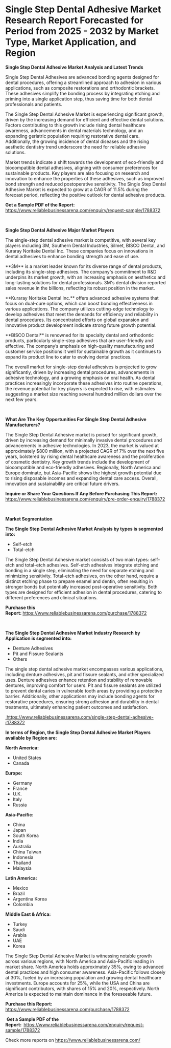 <p><h1>Single Step Dental Adhesive Market Research Report Forecasted for Period from 2025 -  2032 by Market Type, Market Application, and Region</h1></p><p><strong>Single Step Dental Adhesive Market Analysis and Latest Trends</strong></p>
<p><p>Single Step Dental Adhesives are advanced bonding agents designed for dental procedures, offering a streamlined approach to adhesion in various applications, such as composite restorations and orthodontic brackets. These adhesives simplify the bonding process by integrating etching and priming into a single application step, thus saving time for both dental professionals and patients.</p><p>The Single Step Dental Adhesive Market is experiencing significant growth, driven by the increasing demand for efficient and effective dental solutions. Factors contributing to this growth include rising dental healthcare awareness, advancements in dental materials technology, and an expanding geriatric population requiring restorative dental care. Additionally, the growing incidence of dental diseases and the rising aesthetic dentistry trend underscore the need for reliable adhesive solutions.</p><p>Market trends indicate a shift towards the development of eco-friendly and biocompatible dental adhesives, aligning with consumer preferences for sustainable products. Key players are also focusing on research and innovation to enhance the properties of these adhesives, such as improved bond strength and reduced postoperative sensitivity. The Single Step Dental Adhesive Market is expected to grow at a CAGR of 11.5% during the forecast period, reflecting the positive outlook for dental adhesive products.</p></p>
<p><strong>Get a Sample PDF of the Report:&nbsp;</strong> <a href="https://www.reliablebusinessarena.com/enquiry/request-sample/1788372?utm_campaign=2945&utm_medium=2&utm_source=Github&utm_content=ia&utm_term=05032025&utm_id=single-step-dental-adhesive">https://www.reliablebusinessarena.com/enquiry/request-sample/1788372</a></p>
<p>&nbsp;</p>
<p><strong>Single Step Dental Adhesive Major Market Players</strong></p>
<p><p>The single-step dental adhesive market is competitive, with several key players including 3M, Southern Dental Industries, Silmet, BISCO Dental, and Kuraray Noritake Dental Inc. These companies focus on innovations in dental adhesives to enhance bonding strength and ease of use.</p><p>**3M** is a market leader known for its diverse range of dental products, including its single-step adhesives. The company's commitment to R&D underpins its market growth, with an increasing emphasis on aesthetics and long-lasting solutions for dental professionals. 3M's dental division reported sales revenue in the billions, reflecting its robust position in the market.</p><p>**Kuraray Noritake Dental Inc.** offers advanced adhesive systems that focus on dual-cure options, which can boost bonding effectiveness in various applications. The company utilizes cutting-edge technology to develop adhesives that meet the demands for efficiency and reliability in dental procedures. Its concentrated efforts on global expansion and innovative product development indicate strong future growth potential.</p><p>**BISCO Dental** is renowned for its specialty dental and orthodontic products, particularly single-step adhesives that are user-friendly and effective. The company’s emphasis on high-quality manufacturing and customer service positions it well for sustainable growth as it continues to expand its product line to cater to evolving dental practices.</p><p>The overall market for single-step dental adhesives is projected to grow significantly, driven by increasing dental procedures, advancements in adhesive technology, and a growing emphasis on oral health. As dental practices increasingly incorporate these adhesives into routine operations, the revenue potential for key players is expected to rise, with estimates suggesting a market size reaching several hundred million dollars over the next few years.</p></p>
<p>&nbsp;</p>
<p><strong>What Are The Key Opportunities For Single Step Dental Adhesive Manufacturers?</strong></p>
<p><p>The Single Step Dental Adhesive market is poised for significant growth, driven by increasing demand for minimally invasive dental procedures and advancements in adhesive technologies. In 2023, the market is valued at approximately $800 million, with a projected CAGR of 7% over the next five years, bolstered by rising dental healthcare awareness and the proliferation of cosmetic dentistry. Key growth trends include the development of biocompatible and eco-friendly adhesives. Regionally, North America and Europe dominate, but Asia-Pacific shows the highest growth potential due to rising disposable incomes and expanding dental care access. Overall, innovation and sustainability are critical future drivers.</p></p>
<p><strong>Inquire or Share Your Questions If Any Before Purchasing This Report:</strong> <a href="https://www.reliablebusinessarena.com/enquiry/pre-order-enquiry/1788372?utm_campaign=2945&utm_medium=2&utm_source=Github&utm_content=ia&utm_term=05032025&utm_id=single-step-dental-adhesive">https://www.reliablebusinessarena.com/enquiry/pre-order-enquiry/1788372</a></p>
<p>&nbsp;</p>
<p><strong>Market Segmentation</strong></p>
<p><strong>The Single Step Dental Adhesive Market Analysis by types is segmented into:</strong></p>
<p><ul><li>Self-etch</li><li>Total-etch</li></ul></p>
<p><p>The Single Step Dental Adhesive market consists of two main types: self-etch and total-etch adhesives. Self-etch adhesives integrate etching and bonding in a single step, eliminating the need for separate etching and minimizing sensitivity. Total-etch adhesives, on the other hand, require a distinct etching phase to prepare enamel and dentin, often resulting in stronger bonds but potentially increased post-operative sensitivity. Both types are designed for efficient adhesion in dental procedures, catering to different preferences and clinical situations.</p></p>
<p><strong>Purchase this Report:&nbsp;</strong><a href="https://www.reliablebusinessarena.com/purchase/1788372?utm_campaign=2945&utm_medium=2&utm_source=Github&utm_content=ia&utm_term=05032025&utm_id=single-step-dental-adhesive">https://www.reliablebusinessarena.com/purchase/1788372</a></p>
<p>&nbsp;</p>
<p><strong>The Single Step Dental Adhesive Market Industry Research by Application is segmented into:</strong></p>
<p><ul><li>Denture Adhesives</li><li>Pit and Fissure Sealants</li><li>Others</li></ul></p>
<p><p>The single step dental adhesive market encompasses various applications, including denture adhesives, pit and fissure sealants, and other specialized uses. Denture adhesives enhance retention and stability of removable dentures, improving comfort for users. Pit and fissure sealants are utilized to prevent dental caries in vulnerable tooth areas by providing a protective barrier. Additionally, other applications may include bonding agents for restorative procedures, ensuring strong adhesion and durability in dental treatments, ultimately enhancing patient outcomes and satisfaction.</p></p>
<p><a href="https://www.reliablebusinessarena.com/single-step-dental-adhesive-r1788372?utm_campaign=2945&utm_medium=2&utm_source=Github&utm_content=ia&utm_term=05032025&utm_id=single-step-dental-adhesive">&nbsp;https://www.reliablebusinessarena.com/single-step-dental-adhesive-r1788372</a></p>
<p><strong>In terms of Region, the Single Step Dental Adhesive Market Players available by Region are:</strong></p>
<p>
    <p> <strong> North America: </strong>
        <ul>
            <li>United States</li>
            <li>Canada</li>
        </ul>
        </p> 
    <p> <strong> Europe: </strong>
        <ul>
            <li>Germany</li>
            <li>France</li>
            <li>U.K.</li>
            <li>Italy</li>
            <li>Russia</li>
        </ul>
        </p> 
    <p> <strong> Asia-Pacific: </strong>
        <ul>
            <li>China</li>
            <li>Japan</li>
            <li>South Korea</li>
            <li>India</li>
            <li>Australia</li>
            <li>China Taiwan</li>
            <li>Indonesia</li>
            <li>Thailand</li>
            <li>Malaysia</li>
        </ul>
        </p> 
    <p> <strong> Latin America: </strong>
        <ul>
            <li>Mexico</li>
            <li>Brazil</li>
            <li>Argentina Korea</li>
            <li>Colombia</li>
        </ul>
        </p> 
    <p> <strong> Middle East & Africa: </strong>
        <ul>
            <li>Turkey</li>
            <li>Saudi</li>
            <li>Arabia</li>
            <li>UAE</li>
            <li>Korea</li>
        </ul>
    </p>
    </p>
<p><p>The Single Step Dental Adhesive Market is witnessing notable growth across various regions, with North America and Asia-Pacific leading in market share. North America holds approximately 35%, owing to advanced dental practices and high consumer awareness. Asia-Pacific follows closely at 30%, fueled by an increasing population and growing dental healthcare investments. Europe accounts for 25%, while the USA and China are significant contributors, with shares of 15% and 20%, respectively. North America is expected to maintain dominance in the foreseeable future.</p></p>
<p><strong>Purchase this Report: </strong><a href="https://www.reliablebusinessarena.com/purchase/1788372?utm_campaign=2945&utm_medium=2&utm_source=Github&utm_content=ia&utm_term=05032025&utm_id=single-step-dental-adhesive">https://www.reliablebusinessarena.com/purchase/1788372</a></p>
<p>&nbsp;<strong>Get a Sample PDF of the Report:&nbsp;&nbsp;</strong><a href="https://www.reliablebusinessarena.com/enquiry/request-sample/1788372?utm_campaign=2945&utm_medium=2&utm_source=Github&utm_content=ia&utm_term=05032025&utm_id=single-step-dental-adhesive">https://www.reliablebusinessarena.com/enquiry/request-sample/1788372</a></p>
<p><strong></strong></p>
<p>Check more reports on <a href="https://www.reliablebusinessarena.com/?utm_campaign=2945&utm_medium=2&utm_source=Github&utm_content=ia&utm_term=05032025&utm_id=single-step-dental-adhesive">https://www.reliablebusinessarena.com/</a></p>